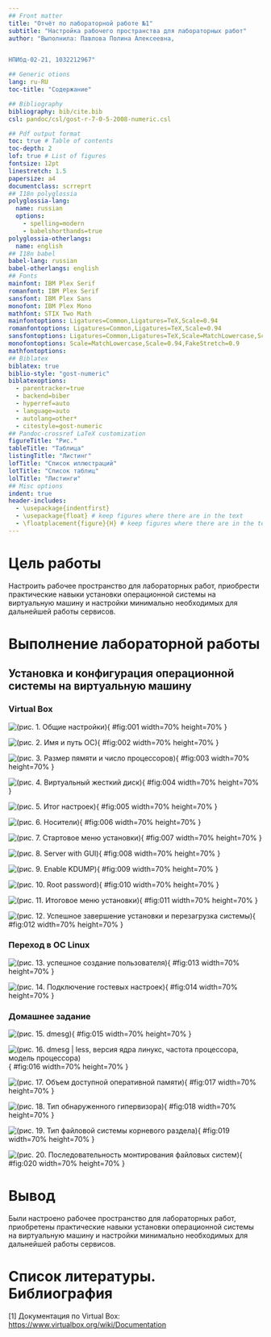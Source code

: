 ```yaml
---
## Front matter
title: "Отчёт по лабораторной работе №1"
subtitle: "Настройка рабочего пространства для лабораторных работ"
author: "Выполнила: Павлова Полина Алексеевна, 


НПИбд-02-21, 1032212967"

## Generic otions
lang: ru-RU
toc-title: "Содержание"

## Bibliography
bibliography: bib/cite.bib
csl: pandoc/csl/gost-r-7-0-5-2008-numeric.csl

## Pdf output format
toc: true # Table of contents
toc-depth: 2
lof: true # List of figures
fontsize: 12pt
linestretch: 1.5
papersize: a4
documentclass: scrreprt
## I18n polyglossia
polyglossia-lang:
  name: russian
  options:
	- spelling=modern
	- babelshorthands=true
polyglossia-otherlangs:
  name: english
## I18n babel
babel-lang: russian
babel-otherlangs: english
## Fonts
mainfont: IBM Plex Serif
romanfont: IBM Plex Serif
sansfont: IBM Plex Sans
monofont: IBM Plex Mono
mathfont: STIX Two Math
mainfontoptions: Ligatures=Common,Ligatures=TeX,Scale=0.94
romanfontoptions: Ligatures=Common,Ligatures=TeX,Scale=0.94
sansfontoptions: Ligatures=Common,Ligatures=TeX,Scale=MatchLowercase,Scale=0.94
monofontoptions: Scale=MatchLowercase,Scale=0.94,FakeStretch=0.9
mathfontoptions:
## Biblatex
biblatex: true
biblio-style: "gost-numeric"
biblatexoptions:
  - parentracker=true
  - backend=biber
  - hyperref=auto
  - language=auto
  - autolang=other*
  - citestyle=gost-numeric
## Pandoc-crossref LaTeX customization
figureTitle: "Рис."
tableTitle: "Таблица"
listingTitle: "Листинг"
lofTitle: "Список иллюстраций"
lotTitle: "Список таблиц"
lolTitle: "Листинги"
## Misc options
indent: true
header-includes:
  - \usepackage{indentfirst}
  - \usepackage{float} # keep figures where there are in the text
  - \floatplacement{figure}{H} # keep figures where there are in the text
---
```


# Цель работы

Настроить рабочее пространство для лабораторных работ, приобрести практические навыки
установки операционной системы на виртуальную машину и настройки минимально необходимых для дальнейшей работы сервисов.

# Выполнение лабораторной работы

## Установка и конфигурация операционной системы на виртуальную машину

### Virtual Box

![(рис. 1. Общие настройки)](image/image1.png){ #fig:001 width=70% height=70% }

![(рис. 2. Имя и путь  ОС)](image/image2.png){ #fig:002 width=70% height=70% }

![(рис. 3. Размер пямяти и число процессоров)](image/image3.png){ #fig:003 width=70% height=70% }

![(рис. 4. Виртуальный жесткий диск)](image/image4.png){ #fig:004 width=70% height=70% }

![(рис. 5. Итог настроек)](image/image5.png){ #fig:005 width=70% height=70% }

![(рис. 6. Носители)](image/image6.png){ #fig:006 width=70% height=70% }

![(рис. 7. Стартовое меню установки)](image/image7.png){ #fig:007 width=70% height=70% }

![(рис. 8. Server with GUI)](image/image8.png){ #fig:008 width=70% height=70% }

![(рис. 9. Enable KDUMP)](image/image9.png){ #fig:009 width=70% height=70% }

![(рис. 10. Root password)](image/image10.png){ #fig:010 width=70% height=70% }

![(рис. 11. Итоговое меню установки)](image/image11.png){ #fig:011 width=70% height=70% }

![(рис. 12. Успешное завершение установки и перезагрузка системы)](image/image12.png){ #fig:012 width=70% height=70% }

### Переход в ОС Linux

![(рис. 13. успешное создание пользователя)](image/image13.png){ #fig:013 width=70% height=70% }

![(рис. 14. Подключение гостевых настроек)](image/image14.png){ #fig:014 width=70% height=70% }

### Домашнее задание

![(рис. 15. dmesg)](image/image15.png){ #fig:015 width=70% height=70% }

![(рис. 16. dmesg | less, версия ядра линукс, частота процессора, модель процессора)](image/image16.png){ #fig:016 width=70% height=70% }

![(рис. 17. Объем доступной оперативной памяти)](image/image17.png){ #fig:017 width=70% height=70% }

![(рис. 18. Тип обнаруженного гипервизора)](image/image18.png){ #fig:018 width=70% height=70% }

![(рис. 19. Тип файловой системы корневого раздела)](image/image19.png){ #fig:019 width=70% height=70% }

![(рис. 20. Последовательность монтирования файловых систем)](image/image20.png){ #fig:020 width=70% height=70% }

# Вывод

Были настроено рабочее пространство для лабораторных работ, приобретены практические навыки установки операционной системы на виртуальную машину и настройки минимально необходимых для дальнейшей работы сервисов.

# Список литературы. Библиография

[1] Документация по Virtual Box: https://www.virtualbox.org/wiki/Documentation

